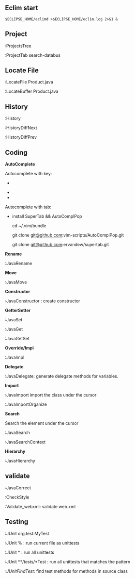## Eclim start

    $ECLIPSE_HOME/eclimd >$ECLIPSE_HOME/eclim.log 2>&1 &

## Project

:ProjectsTree

:ProjectTab search-databus

## Locate File

:LocateFile Product.java

:LocateBuffer Product.java

## History

:History

:HistoryDiffNext

:HistoryDiffPrev

## Coding

__AutoComplete__

Autocomplete with key:

- <c-x><c-u>

- <c-p>

- <c-n>

Autocomplete with tab:

- install SuperTab && AutoComplPop 
    
    cd ~/.vim/bundle

    git clone git@github.com:vim-scripts/AutoComplPop.git

    git clone git@github.com:ervandew/supertab.git

__Rename__

:JavaRename <new-name>

__Move__

:JavaMove <new-package-name>

__Constructor__

:JavaConstructor : create constructor

__GetterSetter__

:JavaSet

:JavaGet

:JavaGetSet

__Override/Impl__

:JavaImpl

__Delegate__

:JavaDelegate: generate delegate methods for variables.

__Import__ 

:JavaImport import the class under the cursor

:JavaImportOrganize

__Search__

Search the element under the cursor

:JavaSearch

:JavaSearchContext

__Hierarchy__

:JavaHierarchy

## validate

:JavaCorrect

:CheckStyle


:Validate_webxml: validate web.xml

## Testing

:JUnit org.test.MyTest

:JUnit % : run current file as unittests

:JUnit * : run all unittests

:JUnit **/tests/*Test : run all unittests that matches the pattern

*:JUnitFindTest*: find test methods for methods in source class
